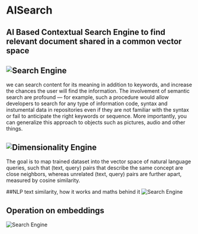 # AISearch
## AI Based Contextual Search Engine to find relevant document shared in a common vector space
## ![Search Engine](https://github.com/Neerajcerebrum/AISearch/blob/develop/images/Search.png)

we can search content for its meaning in addition to keywords, and increase the chances the user will find the information. The involvement of semantic search are profound — for example, such a procedure would allow developers to search for any type of information code, syntax and instumental data in repositories even if they are not familiar with the syntax or fail to anticipate the right keywords or sequence. More importantly, you can generalize this approach to objects such as pictures, audio and other things.

## ![Dimensionality Engine](https://github.com/Neerajcerebrum/AISearch/blob/develop/images/Dimensionality.png)

The goal is to map trained dataset into the vector space of natural language queries, such that (text, query) pairs that describe the same concept are close neighbors, whereas unrelated (text, query) pairs are further apart, measured by cosine similarity.

##NLP text similarity, how it works and maths behind it
![Search Engine](https://github.com/Neerajcerebrum/AISearch/blob/develop/images/Brain.png)

## Operation on embeddings 
![Search Engine](https://github.com/Neerajcerebrum/AISearch/blob/develop/images/VecorsMath.png)
